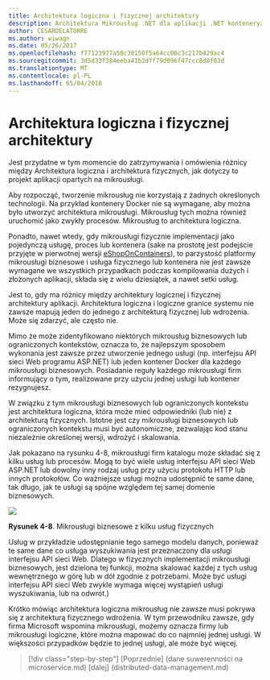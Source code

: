```yaml
---
title: Architektura logiczna i fizycznej architektury
description: Architektura Mikrousług .NET dla aplikacji .NET konteneryzowanych | Architektura logiczna i fizycznej architektury
author: CESARDELATORRE
ms.author: wiwagn
ms.date: 05/26/2017
ms.openlocfilehash: f77123977a50c30150f5a64cc08c3c217b429ac4
ms.sourcegitcommit: 3d5d33f384eeba41b2dff79d096f47ccc8d8f03d
ms.translationtype: MT
ms.contentlocale: pl-PL
ms.lasthandoff: 05/04/2018
---
```

# <a name="logical-architecture-versus-physical-architecture"></a>Architektura logiczna i fizycznej architektury

Jest przydatne w tym momencie do zatrzymywania i omówienia różnicy między Architektura logiczna i architektura fizycznych, jak dotyczy to projekt aplikacji opartych na mikrousługi.

Aby rozpocząć, tworzenie mikrousług nie korzystają z żadnych określonych technologii. Na przykład kontenery Docker nie są wymagane, aby można było utworzyć architektura mikrousługi. Mikrousług tych można również uruchomić jako zwykły procesów. Mikrousług to architektura logiczna.

Ponadto, nawet wtedy, gdy mikrousługi fizycznie implementacji jako pojedynczą usługę, proces lub kontenera (sake na prostotę jest podejście przyjęte w pierwotnej wersji [eShopOnContainers](http://aka.ms/MicroservicesArchitecture)), to parzystość platformy mikrousługi biznesowe i usługa fizycznego lub kontenera nie jest zawsze wymagane we wszystkich przypadkach podczas kompilowania dużych i złożonych aplikacji, składa się z wielu dziesiątek, a nawet setki usług.

Jest to, gdy ma różnicy między architektury logicznej i fizycznej architektury aplikacji. Architektura logiczna i logiczne granice systemu nie zawsze mapują jeden do jednego z architekturą fizycznej lub wdrożenia. Może się zdarzyć, ale często nie.

Mimo że może zidentyfikowano niektórych mikrousług biznesowych lub ograniczonych kontekstów, oznacza to, że najlepszym sposobem wykonania jest zawsze przez utworzenie jednego usługi (np. interfejsu API sieci Web programu ASP.NET) lub jeden kontener Docker dla każdego mikrousługi biznesowych. Posiadanie reguły każdego mikrousługi firm informujący o tym, realizowane przy użyciu jednej usługi lub kontener rezygnujesz.

W związku z tym mikrousługi biznesowych lub ograniczonych kontekstu jest architektura logiczna, która może mieć odpowiedniki (lub nie) z architekturą fizycznych. Istotne jest czy mikrousługi biznesowych lub ograniczonych kontekstu musi być autonomiczne, zezwalając kod stanu niezależnie określonej wersji, wdrożyć i skalowania.

Jak pokazano na rysunku 4-8, mikrousługi firm katalogu może składać się z kilku usług lub procesów. Mogą to być wiele usług interfejsu API sieci Web ASP.NET lub dowolny inny rodzaj usług przy użyciu protokołu HTTP lub innych protokołów. Co ważniejsze usługi można udostępnić te same dane, tak długo, jak te usługi są spójne względem tej samej domenie biznesowych.

![](./media/image8.png)

**Rysunek 4-8**. Mikrousługi biznesowe z kilku usług fizycznych

Usług w przykładzie udostępnianie tego samego modelu danych, ponieważ te same dane co usługa wyszukiwania jest przeznaczony dla usługi interfejsu API sieci Web. Dlatego w fizycznych implementacji mikrousługi biznesowych, jest dzielona tej funkcji, można skalować każdej z tych usług wewnętrznego w górę lub w dół zgodnie z potrzebami. Może być usługi interfejsu API sieci Web zwykle wymaga więcej wystąpień usługi wyszukiwania, lub na odwrót.)

Krótko mówiąc architektura logiczna mikrousług nie zawsze musi pokrywa się z architekturą fizycznego wdrożenia. W tym przewodniku zawsze, gdy firma Microsoft wspomina mikrousługi, możemy oznacza firmy lub mikrousługi logiczne, które można mapować do co najmniej jednej usługi. W większości przypadków będzie to jednej usługi, ale może być więcej.


>[!div class="step-by-step"]
[Poprzednie] (dane suwerenności na microservice.md) [dalej] (distributed-data-management.md)

